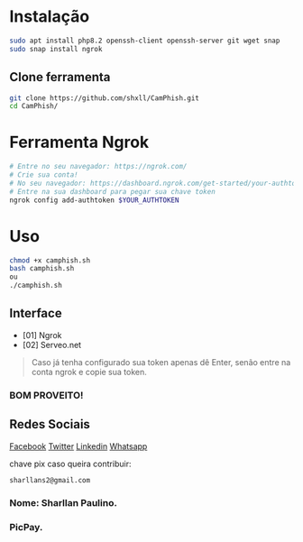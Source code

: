 # Instalação 

```bash
sudo apt install php8.2 openssh-client openssh-server git wget snap
sudo snap install ngrok
```

## Clone ferramenta

```bash
git clone https://github.com/shxll/CamPhish.git
cd CamPhish/
```

# Ferramenta Ngrok
```bash
# Entre no seu navegador: https://ngrok.com/
# Crie sua conta!
# No seu navegador: https://dashboard.ngrok.com/get-started/your-authtoken
# Entre na sua dashboard para pegar sua chave token
ngrok config add-authtoken $YOUR_AUTHTOKEN
```

# Uso
```bash
chmod +x camphish.sh
bash camphish.sh
ou
./camphish.sh
```
## Interface

- [01] Ngrok
- [02] Serveo.net

>Caso já tenha configurado sua token apenas dê Enter, senão entre na conta ngrok e copie sua token.

### BOM PROVEITO!

## Redes Sociais
[Facebook](https://www.facebook.com/Shall777)
[Twitter](https://twitter.com/sharllanp)
[Linkedin](https://br.linkedin.com/in/sharllan-paulino)
[Whatsapp](https://wa.me/+5592981325925)

chave pix caso queira contribuir:
```bash
sharllans2@gmail.com
```
### Nome: Sharllan Paulino.
### PicPay.


